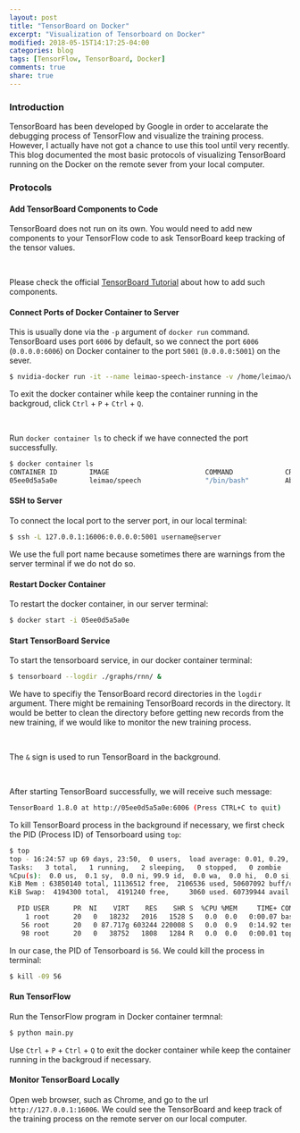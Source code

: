 ```yaml
---
layout: post
title: "TensorBoard on Docker"
excerpt: "Visualization of Tensorboard on Docker"
modified: 2018-05-15T14:17:25-04:00
categories: blog
tags: [TensorFlow, TensorBoard, Docker]
comments: true
share: true
---
```


### Introduction

TensorBoard has been developed by Google in order to accelarate the debugging process of TensorFlow and visualize the training process. However, I actually have not got a chance to use this tool until very recently. This blog documented the most basic protocols of visualizing TensorBoard running on the Docker on the remote sever from your local computer.

### Protocols

#### Add TensorBoard Components to Code

TensorBoard does not run on its own. You would need to add new components to your TensorFlow code to ask TensorBoard keep tracking of the tensor values.

<br />

Please check the official [TensorBoard Tutorial](https://www.tensorflow.org/programmers_guide/summaries_and_tensorboard) about how to add such components.

#### Connect Ports of Docker Container to Server

This is usually done via the ``-p`` argument of ``docker run`` command. TensorBoard uses port ``6006`` by default, so we connect the port ``6006`` (``0.0.0.0:6006``) on Docker container to the port ``5001`` (``0.0.0.0:5001``) on the sever.

```bash
$ nvidia-docker run -it --name leimao-speech-instance -v /home/leimao/workspace:/workspace -p 5000:8888 -p 5001:6006 leimao/speech
```
To exit the docker container while keep the container running in the backgroud, click ``Ctrl`` + ``P`` + ``Ctrl`` + ``Q``.

<br />

Run ``docker container ls`` to check if we have connected the port successfully.

```bash
$ docker container ls
CONTAINER ID        IMAGE                        COMMAND             CREATED             STATUS              PORTS                                              NAMES
05ee0d5a5a0e        leimao/speech                "/bin/bash"         About an hour ago   Up 8 seconds        0.0.0.0:5001->6006/tcp, 0.0.0.0:5000->8888/tcp     leimao-speech-instance
```


#### SSH to Server

To connect the local port to the server port, in our local terminal:

```bash
$ ssh -L 127.0.0.1:16006:0.0.0.0:5001 username@server
```
We use the full port name because sometimes there are warnings from the server terminal if we do not do so.

#### Restart Docker Container

To restart the docker container, in our server terminal:
```bash
$ docker start -i 05ee0d5a5a0e 
```
#### Start TensorBoard Service

To start the tensorboard service, in our docker container terminal:

```bash
$ tensorboard --logdir ./graphs/rnn/ &
```
We have to specifiy the TensorBoard record directories in the ``logdir`` argument. There might be remaining TensorBoard records in the directory. It would be better to clean the directory before getting new records from the new training, if we would like to monitor the new training process.

<br />

The ``&`` sign is used to run TensorBoard in the background. 

<br />

After starting TensorBoard successfully, we will receive such message:

```bash
TensorBoard 1.8.0 at http://05ee0d5a5a0e:6006 (Press CTRL+C to quit)
```

To kill TensorBoard process in the background if necessary, we first check the PID (Process ID) of Tensorboard using ``top``:

```bash
$ top
top - 16:24:57 up 69 days, 23:50,  0 users,  load average: 0.01, 0.29, 0.50
Tasks:   3 total,   1 running,   2 sleeping,   0 stopped,   0 zombie
%Cpu(s):  0.0 us,  0.1 sy,  0.0 ni, 99.9 id,  0.0 wa,  0.0 hi,  0.0 si,  0.0 st
KiB Mem : 63850140 total, 11136512 free,  2106536 used, 50607092 buff/cache
KiB Swap:  4194300 total,  4191240 free,     3060 used. 60739944 avail Mem 

  PID USER      PR  NI    VIRT    RES    SHR S  %CPU %MEM     TIME+ COMMAND    
    1 root      20   0   18232   2016   1528 S   0.0  0.0   0:00.07 bash 
   56 root      20   0 87.717g 603244 220008 S   0.0  0.9   0:14.92 tensorboard 
   98 root      20   0   38752   1808   1284 R   0.0  0.0   0:00.01 top 
```
In our case, the PID of Tensorboard is ``56``. We could kill the process in terminal:

```bash
$ kill -09 56
```

#### Run TensorFlow

Run the TensorFlow program in Docker container termnal:

```bash
$ python main.py
```

Use ``Ctrl`` + ``P`` + ``Ctrl`` + ``Q`` to exit the docker container while keep the container running in the backgroud if necessary.

#### Monitor TensorBoard Locally

Open web browser, such as Chrome, and go to the url ``http://127.0.0.1:16006``. We could see the TensorBoard and keep track of the training process on the remote server on our local computer.

